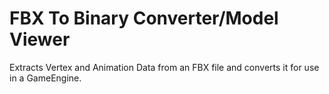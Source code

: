 # FBX To Binary Converter/Model Viewer
Extracts Vertex and Animation Data from an FBX file and converts it for use in a GameEngine.
